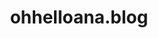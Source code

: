 ---
title: 'ohhelloana.blog'
url: 'https://ohhelloana.blog'
tags: ['Front-End Developer', 'Travel', 'Indieweb', 'Personal']
nsfw: false
rss: true
---